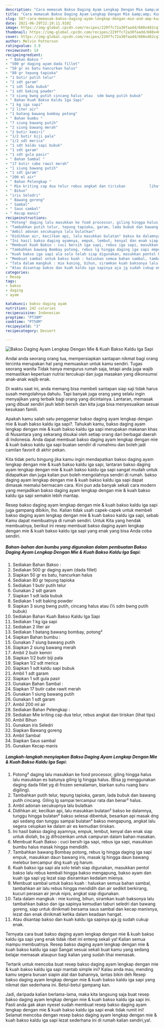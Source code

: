 ```yaml
---
description: "Cara memasak Bakso Daging Ayam Lengkap Dengan Mie &amp;amp; Kuah Bakso Kaldu Iga Sapi Sederhana Untuk Jualan"
title: "Cara memasak Bakso Daging Ayam Lengkap Dengan Mie &amp;amp; Kuah Bakso Kaldu Iga Sapi Sederhana Untuk Jualan"
slug: 587-cara-memasak-bakso-daging-ayam-lengkap-dengan-mie-and-amp-kuah-bakso-kaldu-iga-sapi-sederhana-untuk-jualan
date: 2021-06-29T22:19:11.910Z
image: https://img-global.cpcdn.com/recipes/229ffc72a30faadd/680x482cq70/bakso-daging-ayam-lengkap-dengan-mie-kuah-bakso-kaldu-iga-sapi-foto-resep-utama.jpg
thumbnail: https://img-global.cpcdn.com/recipes/229ffc72a30faadd/680x482cq70/bakso-daging-ayam-lengkap-dengan-mie-kuah-bakso-kaldu-iga-sapi-foto-resep-utama.jpg
cover: https://img-global.cpcdn.com/recipes/229ffc72a30faadd/680x482cq70/bakso-daging-ayam-lengkap-dengan-mie-kuah-bakso-kaldu-iga-sapi-foto-resep-utama.jpg
author: Melvin Patterson
ratingvalue: 3.9
reviewcount: 14
recipeingredient:
- " Bahan Bakso "
- "500 gr daging ayam dada fillet"
- "50 gr es batu hancurkan halus"
- "80 gr tepung tapioka"
- "1 butir putih telur"
- "2 sdt garam"
- "1 sdt lada bubuk"
- "1 sdt baking powder"
- "3 siung bwng putih cincang halus atau  sdm bwng putih bubuk"
- " Bahan Kuah Bakso Kaldu Iga Sapi"
- "1 kg iga sapi"
- "2 liter air"
- "1 batang bawang bombay potong"
- " Bahan bumbu "
- "7 siung bawang putih"
- "2 siung bawang merah"
- "2 butir kemiri"
- "1/2 butir biji pala"
- "1/2 sdt merica"
- "1 sdt kaldu sapi bubuk"
- "1 sdt garam"
- "1 sdt gula pasir"
- " Bahan Sambal "
- "17 butir cabe rawit merah"
- "1 siung bawang putih"
- "1 sdt garam"
- "200 ml air"
- " Bahan Pelengkap "
- " Mie kriting cap dua telur rebus angkat dan tiriskan           lihat tips"
- " Bihun"
- "iris Seledri"
- " Bawang goreng"
- " Sambal"
- " Saus sambal"
- " Kecap manis"
recipeinstructions:
- "Potong² daging lalu masukkan ke food processor, giling hingga halus lalu masukkan es batunya giling lg hingga halus. (Bisa jg menggunakan daging dada fillet yg di frozen semalaman, biarkan suhu ruang baru digiling)."
- "Tambahkan putih telur, tepung tapioka, garam, lada bubuk dan bawang putih cincang. Giling lg sampai tercampur rata dan benar² halus."
- "Ambil adonan secukupnya lalu bulatkan"
- "Didihkan air, kecilkan api, lalu masukkan bulatan² bakso ke dalamnya, tunggu hingga bulatan² bakso selesai dibentuk, besarkan api masak dng api sedang dan tunggu sampai bulatan² bakso mengapung, angkat lalu segera celupkan ke dalam air es kemudian tiriskan."
- "Ini hasil bakso daging ayamnya, empuk, lembut, kenyal dan enak siap untuk diolah, bs jg difrozenkan untuk campuran dalam bahan masakan."
- "Membuat Kuah Bakso : cuci bersih iga sapi, rebus iga sapi, masukkan bumbu halus masak hingga mendidih."
- "Tambahkan bawang Bombay potong, rebus lg hingga daging iga sapi empuk, masukkan daun bawang iris, masak lg hingga daun bawang melebur bercampur dng kuah yg harum."
- "Kuah bakso iga sapi ala solo telah siap digunakan, masukkan pentol bakso lalu rebus kembali hingga bakso mengapung, bakso ayam dan kuah iga sapi yg lezat siap disiramkan kedalam mienya."
- "Membuat sambal untuk bakso kuah : haluskan semua bahan sambal, tambahkan air lalu rebus hingga mendidih dan air sedikit berkirang, kucuri perasan air jeruk nipis, angkat siap digunakan."
- "Tata dalam mangkuk : mie kuning, bihun, siramkan kuah baksonya lalu tambahkan bakso dan iga sapinya kemudian taburi seledri dan bawang goreng, siap untuk dinikmati bersama saus sambal dan kecap manisnya, lezat dan enak dinikmati ketika dalam keadaan hangat."
- "Atau disantap bakso dan kuah kaldu iga sapinya aja jg sudah cukup enak."
categories:
- Resep
tags:
- bakso
- daging
- ayam

katakunci: bakso daging ayam 
nutrition: 242 calories
recipecuisine: Indonesian
preptime: "PT38M"
cooktime: "PT50M"
recipeyield: "3"
recipecategory: Dessert

---
```



![Bakso Daging Ayam Lengkap Dengan Mie &amp; Kuah Bakso Kaldu Iga Sapi](https://img-global.cpcdn.com/recipes/229ffc72a30faadd/680x482cq70/bakso-daging-ayam-lengkap-dengan-mie-kuah-bakso-kaldu-iga-sapi-foto-resep-utama.jpg)

Andai anda seorang orang tua, mempersiapkan santapan nikmat bagi orang tercinta merupakan hal yang memuaskan untuk kamu sendiri. Tugas seorang  wanita Tidak hanya mengurus rumah saja, tetapi anda juga wajib memastikan keperluan nutrisi tercukupi dan juga masakan yang dikonsumsi anak-anak wajib enak.

Di waktu  saat ini, anda memang bisa membeli santapan siap saji tidak harus susah mengolahnya dahulu. Tapi banyak juga orang yang selalu ingin menyajikan yang terbaik bagi orang yang dicintainya. Lantaran, memasak yang dibuat sendiri jauh lebih bersih dan kita juga bisa menyesuaikan sesuai kesukaan famili. 



Apakah kamu salah satu penggemar bakso daging ayam lengkap dengan mie &amp; kuah bakso kaldu iga sapi?. Tahukah kamu, bakso daging ayam lengkap dengan mie &amp; kuah bakso kaldu iga sapi merupakan makanan khas di Nusantara yang sekarang disukai oleh setiap orang dari berbagai daerah di Indonesia. Anda dapat membuat bakso daging ayam lengkap dengan mie &amp; kuah bakso kaldu iga sapi buatan sendiri di rumahmu dan boleh jadi camilan favorit di akhir pekan.

Kita tidak perlu bingung jika kamu ingin mendapatkan bakso daging ayam lengkap dengan mie &amp; kuah bakso kaldu iga sapi, lantaran bakso daging ayam lengkap dengan mie &amp; kuah bakso kaldu iga sapi sangat mudah untuk didapatkan dan juga kalian pun boleh mengolahnya sendiri di rumah. bakso daging ayam lengkap dengan mie &amp; kuah bakso kaldu iga sapi dapat dimasak memalui bermacam cara. Kini pun ada banyak sekali cara modern yang menjadikan bakso daging ayam lengkap dengan mie &amp; kuah bakso kaldu iga sapi semakin lebih mantap.

Resep bakso daging ayam lengkap dengan mie &amp; kuah bakso kaldu iga sapi juga gampang dibikin, lho. Kalian tidak usah capek-capek untuk membeli bakso daging ayam lengkap dengan mie &amp; kuah bakso kaldu iga sapi, sebab Kamu dapat membuatnya di rumah sendiri. Untuk Kita yang hendak membuatnya, berikut ini resep membuat bakso daging ayam lengkap dengan mie &amp; kuah bakso kaldu iga sapi yang enak yang bisa Anda coba sendiri.

<!--inarticleads1-->

##### Bahan-bahan dan bumbu yang digunakan dalam pembuatan Bakso Daging Ayam Lengkap Dengan Mie &amp; Kuah Bakso Kaldu Iga Sapi:

1. Sediakan  Bahan Bakso :
1. Sediakan 500 gr daging ayam (dada fillet)
1. Siapkan 50 gr es batu, hancurkan halus
1. Sediakan 80 gr tepung tapioka
1. Sediakan 1 butir putih telur
1. Gunakan 2 sdt garam
1. Siapkan 1 sdt lada bubuk
1. Sediakan 1 sdt baking powder
1. Siapkan 3 siung bwng putih, cincang halus atau (½ sdm bwng putih bubuk)
1. Sediakan  Bahan Kuah Bakso Kaldu Iga Sapi
1. Sediakan 1 kg iga sapi
1. Sediakan 2 liter air
1. Sediakan 1 batang bawang bombay, potong²
1. Siapkan  Bahan bumbu :
1. Gunakan 7 siung bawang putih
1. Siapkan 2 siung bawang merah
1. Ambil 2 butir kemiri
1. Siapkan 1/2 butir biji pala
1. Siapkan 1/2 sdt merica
1. Siapkan 1 sdt kaldu sapi bubuk
1. Ambil 1 sdt garam
1. Siapkan 1 sdt gula pasir
1. Gunakan  Bahan Sambal :
1. Siapkan 17 butir cabe rawit merah
1. Gunakan 1 siung bawang putih
1. Gunakan 1 sdt garam
1. Ambil 200 ml air
1. Sediakan  Bahan Pelengkap :
1. Sediakan  Mie kriting cap dua telur, rebus angkat dan tiriskan           (lihat tips)
1. Ambil  Bihun
1. Gunakan iris Seledri
1. Siapkan  Bawang goreng
1. Ambil  Sambal
1. Siapkan  Saus sambal
1. Gunakan  Kecap manis




<!--inarticleads2-->

##### Langkah-langkah menyiapkan Bakso Daging Ayam Lengkap Dengan Mie &amp; Kuah Bakso Kaldu Iga Sapi:

1. Potong² daging lalu masukkan ke food processor, giling hingga halus lalu masukkan es batunya giling lg hingga halus. (Bisa jg menggunakan daging dada fillet yg di frozen semalaman, biarkan suhu ruang baru digiling).
1. Tambahkan putih telur, tepung tapioka, garam, lada bubuk dan bawang putih cincang. Giling lg sampai tercampur rata dan benar² halus.
1. Ambil adonan secukupnya lalu bulatkan
1. Didihkan air, kecilkan api, lalu masukkan bulatan² bakso ke dalamnya, tunggu hingga bulatan² bakso selesai dibentuk, besarkan api masak dng api sedang dan tunggu sampai bulatan² bakso mengapung, angkat lalu segera celupkan ke dalam air es kemudian tiriskan.
1. Ini hasil bakso daging ayamnya, empuk, lembut, kenyal dan enak siap untuk diolah, bs jg difrozenkan untuk campuran dalam bahan masakan.
1. Membuat Kuah Bakso : cuci bersih iga sapi, rebus iga sapi, masukkan bumbu halus masak hingga mendidih.
1. Tambahkan bawang Bombay potong, rebus lg hingga daging iga sapi empuk, masukkan daun bawang iris, masak lg hingga daun bawang melebur bercampur dng kuah yg harum.
1. Kuah bakso iga sapi ala solo telah siap digunakan, masukkan pentol bakso lalu rebus kembali hingga bakso mengapung, bakso ayam dan kuah iga sapi yg lezat siap disiramkan kedalam mienya.
1. Membuat sambal untuk bakso kuah : haluskan semua bahan sambal, tambahkan air lalu rebus hingga mendidih dan air sedikit berkirang, kucuri perasan air jeruk nipis, angkat siap digunakan.
1. Tata dalam mangkuk : mie kuning, bihun, siramkan kuah baksonya lalu tambahkan bakso dan iga sapinya kemudian taburi seledri dan bawang goreng, siap untuk dinikmati bersama saus sambal dan kecap manisnya, lezat dan enak dinikmati ketika dalam keadaan hangat.
1. Atau disantap bakso dan kuah kaldu iga sapinya aja jg sudah cukup enak.




Ternyata cara buat bakso daging ayam lengkap dengan mie &amp; kuah bakso kaldu iga sapi yang enak tidak ribet ini enteng sekali ya! Kalian semua mampu membuatnya. Resep bakso daging ayam lengkap dengan mie &amp; kuah bakso kaldu iga sapi Sangat sesuai sekali buat kamu yang sedang belajar memasak ataupun bagi kalian yang sudah lihai memasak.

Tertarik untuk mencoba buat resep bakso daging ayam lengkap dengan mie &amp; kuah bakso kaldu iga sapi mantab simple ini? Kalau anda mau, mending kamu segera buruan siapin alat dan bahannya, lantas bikin deh Resep bakso daging ayam lengkap dengan mie &amp; kuah bakso kaldu iga sapi yang nikmat dan sederhana ini. Betul-betul gampang kan. 

Jadi, daripada kalian berlama-lama, maka kita langsung saja buat resep bakso daging ayam lengkap dengan mie &amp; kuah bakso kaldu iga sapi ini. Pasti anda gak akan nyesel sudah membuat resep bakso daging ayam lengkap dengan mie &amp; kuah bakso kaldu iga sapi enak tidak rumit ini! Selamat mencoba dengan resep bakso daging ayam lengkap dengan mie &amp; kuah bakso kaldu iga sapi lezat sederhana ini di rumah kalian sendiri,ya!.

